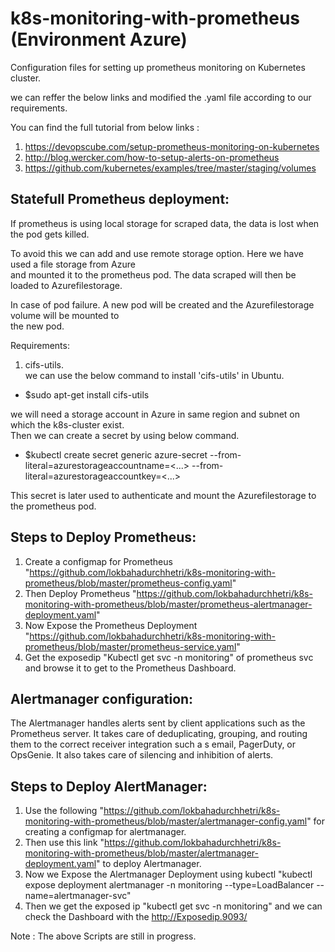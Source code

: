 # k8s-monitoring-with-prometheus (Environment Azure)                                                                                                                                            
                                                                                                                                                                                                
Configuration files for setting up prometheus monitoring on Kubernetes cluster.                                                                                                                 
                                                                                                                                                                                                
we can reffer the below links and modified the .yaml file according to our requirements.                                                                                                        
                                                                                                                                                                                                
You can find the full tutorial from below links :                                                                                                                                               
 1. https://devopscube.com/setup-prometheus-monitoring-on-kubernetes                                                                                                                            
 2. http://blog.wercker.com/how-to-setup-alerts-on-prometheus                                                                                                                                   
 3. https://github.com/kubernetes/examples/tree/master/staging/volumes                                                                                                                          
                                                                                                                                                                                                
Statefull Prometheus deployment:                                                                                                                                                                
--------------------------------                                                                                                                                                                
If prometheus is using local storage for scraped data, the data is lost when the pod gets killed.                                                                                               
                                                                                                                                                                                                
To avoid this we can add and use remote storage option. Here we have used a file storage from Azure                                                                                             
and mounted it to the prometheus pod. The data scraped will then be loaded to Azurefilestorage.                                                                                                 
                                                                                                                                                                                                
In case of pod failure. A new pod will be created and the Azurefilestorage volume will be mounted to                                                                                            
the new pod.                                                                                                                                                                                    
                                                                                                                                                                                                
Requirements:                                                                                                                                                                                   
 1. cifs-utils.                                                                                                                                                                                 
 we can use the below command to install 'cifs-utils' in Ubuntu.                                                                                                                                
  * $sudo apt-get install cifs-utils                                                                                                                                                            
                                                                                                                                                                                                
we will need a storage account in Azure in same region and subnet on which the k8s-cluster exist.                                                                                               
Then we can create a secret by using below command.                                                                                                                                             
  * $kubectl create secret generic azure-secret --from-literal=azurestorageaccountname=<...> --from-literal=azurestorageaccountkey=<...>                                                        
                                                                                                                                                                                                
This secret is later used to authenticate and mount the Azurefilestorage to the prometheus pod.                                                                                                 
                                                                                                                                                                                                
Steps to Deploy Prometheus:                                                                                                                                                                     
---------------------------                                                                                                                                                                     
1. Create a configmap for Prometheus "https://github.com/lokbahadurchhetri/k8s-monitoring-with-prometheus/blob/master/prometheus-config.yaml"                                                   
2. Then Deploy Prometheus "https://github.com/lokbahadurchhetri/k8s-monitoring-with-prometheus/blob/master/prometheus-alertmanager-deployment.yaml"                                             
3. Now Expose the Prometheus Deployment "https://github.com/lokbahadurchhetri/k8s-monitoring-with-prometheus/blob/master/prometheus-service.yaml"                                               
4. Get the exposedip "Kubectl get svc -n monitoring" of prometheus svc and browse it to get to the Prometheus Dashboard.                                                                        
                                                                                                                                                                                                
Alertmanager configuration:                                                                                                                                                                     
---------------------------                                                                                                                                                                     
The Alertmanager handles alerts sent by client applications such as the Prometheus server. It takes care of deduplicating, grouping, and routing them to the correct receiver integration such a
s email, PagerDuty, or OpsGenie. It also takes care of silencing and inhibition of alerts.                                                                                                      
                                                                                                                                                                                                
Steps to Deploy AlertManager: 
-----------------------------
1. Use the following "https://github.com/lokbahadurchhetri/k8s-monitoring-with-prometheus/blob/master/alertmanager-config.yaml" for creating a configmap for alertmanager.                      
2. Then use this link "https://github.com/lokbahadurchhetri/k8s-monitoring-with-prometheus/blob/master/alertmanager-deployment.yaml" to deploy Alertmanager.                                    
3. Now we Expose the Alertmanager Deployment using kubectl "kubectl expose deployment alertmanager -n monitoring --type=LoadBalancer --name=alertmanager-svc"                                   
4. Then we get the exposed ip "kubectl get svc -n monitoring" and we can check the Dashboard with the http://Exposedip.9093/                                                                    
                                                                                                                                                                                                
                                                                                                                                                                                                
                                                                                                                                                                                                
                                                                                                                                                                                                
                                                                                                                                                                                                
Note : The above Scripts are still in progress.                                                                                                          
